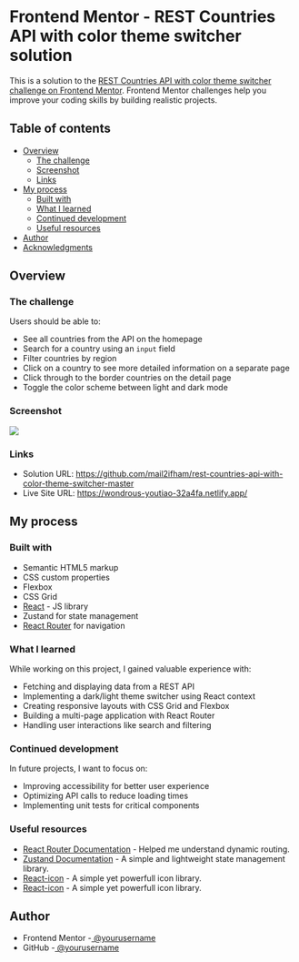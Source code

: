 # Frontend Mentor - REST Countries API with color theme switcher solution

This is a solution to the [REST Countries API with color theme switcher challenge on Frontend Mentor](https://www.frontendmentor.io/challenges/rest-countries-api-with-color-theme-switcher-5cacc469fec04111f7b848ca). Frontend Mentor challenges help you improve your coding skills by building realistic projects.

## Table of contents

- [Overview](#overview)
  - [The challenge](#the-challenge)
  - [Screenshot](#screenshot)
  - [Links](#links)
- [My process](#my-process)
  - [Built with](#built-with)
  - [What I learned](#what-i-learned)
  - [Continued development](#continued-development)
  - [Useful resources](#useful-resources)
- [Author](#author)
- [Acknowledgments](#acknowledgments)

## Overview

### The challenge

Users should be able to:

- See all countries from the API on the homepage
- Search for a country using an `input` field
- Filter countries by region
- Click on a country to see more detailed information on a separate page
- Click through to the border countries on the detail page
- Toggle the color scheme between light and dark mode

### Screenshot

![](./screenshot.jpg)

### Links

- Solution URL: https://github.com/mail2ifham/rest-countries-api-with-color-theme-switcher-master
- Live Site URL: https://wondrous-youtiao-32a4fa.netlify.app/

## My process

### Built with

- Semantic HTML5 markup
- CSS custom properties
- Flexbox
- CSS Grid
- [React](https://reactjs.org/) - JS library
- Zustand for state management
- [React Router](https://reactrouter.com/) for navigation

### What I learned

While working on this project, I gained valuable experience with:

- Fetching and displaying data from a REST API
- Implementing a dark/light theme switcher using React context
- Creating responsive layouts with CSS Grid and Flexbox
- Building a multi-page application with React Router
- Handling user interactions like search and filtering

### Continued development

In future projects, I want to focus on:

- Improving accessibility for better user experience
- Optimizing API calls to reduce loading times
- Implementing unit tests for critical components

### Useful resources

- [React Router Documentation](https://reactrouter.com/) - Helped me understand dynamic routing.
- [Zustand Documentation](https://docs.pmnd.rs/zustand/getting-started/introduction) - A simple and lightweight state management library.
- [React-icon](https://react-icons.github.io/react-icons/) - A simple yet powerfull icon library.
- [React-icon](https://react-icons.github.io/react-icons/) - A simple yet powerfull icon library.

## Author

- Frontend Mentor -[ @yourusername](https://www.frontendmentor.io/profile/mail2ifham)
- GitHub -[ @yourusername](https://github.com/mail2ifham)
